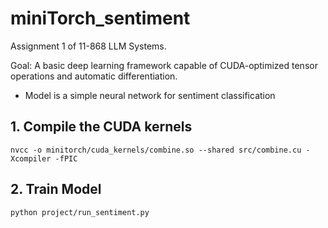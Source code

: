 # miniTorch_sentiment

Assignment 1 of 11-868 LLM Systems.

Goal: A basic deep learning framework capable of CUDA-optimized tensor operations and automatic differentiation.
- Model is a simple neural network for sentiment classification

## 1. Compile the CUDA kernels
```nvcc -o minitorch/cuda_kernels/combine.so --shared src/combine.cu -Xcompiler -fPIC```

## 2. Train Model
```python project/run_sentiment.py```
